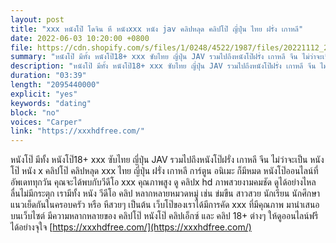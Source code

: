 ```yaml
---
layout: post
title: "xxx หนังโป๊ โดจิน หี หนังxxx หนัง jav คลิปหลุด คลิปโป๊ ญี่ปุ่น ไทย ฝรั่ง เกาหลี"
date: 2022-06-03 10:20:00 +0800
file: https://cdn.shopify.com/s/files/1/0248/4522/1987/files/20221112_2.mp3?v=1668212041
summary: "หนังโป๊ มีทั้ง หนังโป๊18+ xxx ซับไทย ญี่ปุ่น JAV รวมไปถึงหนังโป๊ฝรั่ง เกาหลี จีน ไม่ว่าจะเป็น หนังโป๊ หนัง x คลิปโป๊ คลิปหลุด xxx ไทย ญี่ปุ่น ฝรั่ง เกาหลี การ์ตูน อนิเมะ ก็มีหมด หนังโป๊ออนไลน์ที่อัพเดททุกวัน คุณจะได้พบกับวีดีโอ xxx คุณภาพสูง ดู คลิปx hd ภาพสวยงามคมชัด ดูได้อย่างไหลลื่นไม่มีกระตุก เรามีทั้ง หนัง วีดีโอ คลิป หลากหลายหมวดหมู่ เช่น ข่มขืน สาวสวย นักเรียน นักศึกษา แนวเย็ดกันในครอบครัว หรือ หีสวยๆ เป็นต้น เว็บโป๊ของเราได้มีการคัด xxx ที่มีคุณภาพ มานำเสนอบนเว็บไซต์ มีความหลากหลายของ คลิปโป๊ หนังโป๊ คลิปเอ็กซ์ และ คลิป 18+ ต่างๆ ให้ดูออนไลน์ฟรีได้อย่างจุใจ"
description: "หนังโป๊ มีทั้ง หนังโป๊18+ xxx ซับไทย ญี่ปุ่น JAV รวมไปถึงหนังโป๊ฝรั่ง เกาหลี จีน ไม่ว่าจะเป็น หนังโป๊ หนัง x คลิปโป๊ คลิปหลุด xxx ไทย ญี่ปุ่น ฝรั่ง เกาหลี การ์ตูน อนิเมะ ก็มีหมด หนังโป๊ออนไลน์ที่อัพเดททุกวัน คุณจะได้พบกับวีดีโอ xxx คุณภาพสูง ดู คลิปx hd ภาพสวยงามคมชัด ดูได้อย่างไหลลื่นไม่มีกระตุก เรามีทั้ง หนัง วีดีโอ คลิป หลากหลายหมวดหมู่ เช่น ข่มขืน สาวสวย นักเรียน นักศึกษา แนวเย็ดกันในครอบครัว หรือ หีสวยๆ เป็นต้น เว็บโป๊ของเราได้มีการคัด xxx ที่มีคุณภาพ มานำเสนอบนเว็บไซต์ มีความหลากหลายของ คลิปโป๊ หนังโป๊ คลิปเอ็กซ์ และ คลิป 18+ ต่างๆ ให้ดูออนไลน์ฟรีได้อย่างจุใจ <a href='https://xxxhdfree.com/'>https://xxxhdfree.com/</a> "
duration: "03:39"
length: "2095440000"
explicit: "yes"
keywords: "dating"
block: "no"
voices: "Carper"
link: "https://xxxhdfree.com/"
---
```


หนังโป๊ มีทั้ง หนังโป๊18+ xxx ซับไทย ญี่ปุ่น JAV รวมไปถึงหนังโป๊ฝรั่ง เกาหลี จีน ไม่ว่าจะเป็น หนังโป๊ หนัง x คลิปโป๊ คลิปหลุด xxx ไทย ญี่ปุ่น ฝรั่ง เกาหลี การ์ตูน อนิเมะ ก็มีหมด หนังโป๊ออนไลน์ที่อัพเดททุกวัน คุณจะได้พบกับวีดีโอ xxx คุณภาพสูง ดู คลิปx hd ภาพสวยงามคมชัด ดูได้อย่างไหลลื่นไม่มีกระตุก เรามีทั้ง หนัง วีดีโอ คลิป หลากหลายหมวดหมู่ เช่น ข่มขืน สาวสวย นักเรียน นักศึกษา แนวเย็ดกันในครอบครัว หรือ หีสวยๆ เป็นต้น เว็บโป๊ของเราได้มีการคัด xxx ที่มีคุณภาพ มานำเสนอบนเว็บไซต์ มีความหลากหลายของ คลิปโป๊ หนังโป๊ คลิปเอ็กซ์ และ คลิป 18+ ต่างๆ ให้ดูออนไลน์ฟรีได้อย่างจุใจ [https://xxxhdfree.com/](https://xxxhdfree.com/)
